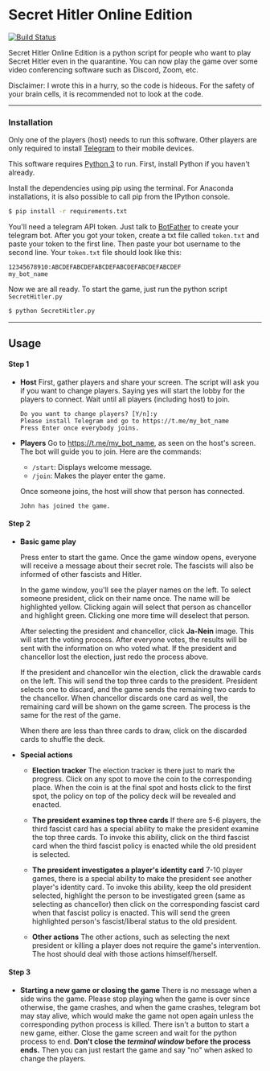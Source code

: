 # Secret Hitler Online Edition

[![Build Status](https://travis-ci.org/joemccann/dillinger.svg?branch=master)](https://travis-ci.org/joemccann/dillinger)

Secret Hitler Online Edition is a python script for people who want to play Secret Hitler even in the quarantine. You can now play the game over some video conferencing software such as Discord, Zoom, etc.

Disclaimer: I wrote this in a hurry, so the code is hideous. For the safety of your brain cells, it is recommended not to look at the code.

---
### Installation

Only one of the players (host) needs to run this software. Other players are only required to install [Telegram](https://telegram.org/) to their mobile devices.

This software requires [Python 3](https://www.python.org/downloads/) to run. First, install Python if you haven't already. 

Install the dependencies using pip using the terminal. For Anaconda installations, it is also possible to call pip from the IPython console. 

```sh
$ pip install -r requirements.txt
```

You'll need a telegram API token. Just talk to [BotFather](https://t.me/botfather) to create your telegram bot. After you got your token, create a txt file called `token.txt` and paste your token to the first line. Then paste your bot username to the second line. Your `token.txt` file should look like this:
```
12345678910:ABCDEFABCDEFABCDEFABCDEFABCDEFABCDEF
my_bot_name
```

Now we are all ready. To start the game, just run the python script `SecretHitler.py`

```sh
$ python SecretHitler.py
```

---
## Usage

#### Step 1

- **Host**
First, gather players and share your screen. The script will ask you if you want to change players. Saying yes will start the lobby for the players to connect. Wait until all players (including host) to join.
    ```
    Do you want to change players? [Y/n]:y
    Please install Telegram and go to https://t.me/my_bot_name
    Press Enter once everybody joins.
    ```
- **Players**
Go to https://t.me/my_bot_name, as seen on the host's screen. The bot will guide you to join. Here are the commands:
  * `/start`: Displays welcome message.
  * `/join`: Makes the player enter the game.

  Once someone joins, the host will show that person has connected.
  ```
  John has joined the game.
  ```
#### Step 2
- **Basic game play**
  
    Press enter to start the game. Once the game window opens, everyone will receive a message about their secret role. The fascists will also be informed of other fascists and Hitler. 

    In the game window, you'll see the player names on the left. To select someone president, click on their name once. The name will be highlighted yellow. Clicking again will select that person as chancellor and highlight green. Clicking one more time will deselect that person.

    After selecting the president and chancellor, click **Ja-Nein** image. This will start the voting process. After everyone votes, the results will be sent with the information on who voted what. If the president and chancellor lost the election, just redo the process above.
    
    If the president and chancellor win the election, click the drawable cards on the left. This will send the top three cards to the president. President selects one to discard, and the game sends the remaining two cards to the chancellor. When chancellor discards one card as well, the remaining card will be shown on the game screen. The process is the same for the rest of the game.
    
    When there are less than three cards to draw, click on the discarded cards to shuffle the deck.
    
- **Special actions**
    - **Election tracker**
    The election tracker is there just to mark the progress. Click on any spot to move the coin to the corresponding place. When the coin is at the final spot and hosts click to the first spot, the policy on top of the policy deck will be revealed and enacted.

    - **The president examines top three cards**
    If there are 5-6 players, the third fascist card has a special ability to make the president examine the top three cards. To invoke this ability, click on the third fascist card when the third fascist policy is enacted while the old president is selected.
    
    - **The president investigates a player's identity card**
    7-10 player games, there is a special ability to make the president see another player's identity card. To invoke this ability, keep the old president selected, highlight the person to be investigated green (same as selecting as chancellor) then click on the corresponding fascist card when that fascist policy is enacted. This will send the green highlighted person's fascist/liberal status to the old president. 
    
    - **Other actions**
    The other actions, such as selecting the next president or killing a player does not require the game's intervention. The host should deal with those actions himself/herself.
    
#### Step 3
- **Starting a new game or closing the game**
There is no message when a side wins the game. Please stop playing when the game is over since otherwise, the game crashes, and when the game crashes, telegram bot may stay alive, which would make the game not open again unless the corresponding python process is killed.
There isn't a button to start a new game, either. Close the game screen and wait for the python process to end. **Don't close the _terminal window_ before the process ends.** Then you can just restart the game and say "no" when asked to change the players.



